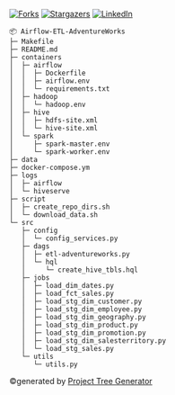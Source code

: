 <a name="readme-top"></a>

[![Forks][forks-shield]][forks-url]
[![Stargazers][stars-shield]][stars-url]
[![LinkedIn][linkedin-shield]][linkedin-url]

```
📦 Airflow-ETL-AdventureWorks
├─ Makefile
├─ README.md
├─ containers
│  ├─ airflow
│  │  ├─ Dockerfile
│  │  ├─ airflow.env
│  │  └─ requirements.txt
│  ├─ hadoop
│  │  └─ hadoop.env
│  ├─ hive
│  │  ├─ hdfs-site.xml
│  │  └─ hive-site.xml
│  └─ spark
│     ├─ spark-master.env
│     └─ spark-worker.env
├─ data
├─ docker-compose.ym
├─ logs
│  ├─ airflow
│  └─ hiveserve
├─ script
│  ├─ create_repo_dirs.sh
│  └─ download_data.sh
└─ src
   ├─ config
   │  └─ config_services.py
   ├─ dags
   │  ├─ etl-adventureworks.py
   │  └─ hql
   │     └─ create_hive_tbls.hql
   ├─ jobs
   │  ├─ load_dim_dates.py
   │  ├─ load_fct_sales.py
   │  ├─ load_stg_dim_customer.py
   │  ├─ load_stg_dim_employee.py
   │  ├─ load_stg_dim_geography.py
   │  ├─ load_stg_dim_product.py
   │  ├─ load_stg_dim_promotion.py
   │  ├─ load_stg_dim_salesterritory.py
   │  └─ load_stg_sales.py
   └─ utils
      └─ utils.py
```
©generated by [Project Tree Generator](https://woochanleee.github.io/project-tree-generator)




<!-- Badges -->
[forks-shield]: https://img.shields.io/github/forks/Doanh-Chinh/Airflow-ETL-AdventureWorks.svg?style=for-the-badge
[forks-url]: https://github.com/Doanh-Chinh/Airflow-ETL-AdventureWorks/network/members
[stars-shield]: https://img.shields.io/github/stars/Doanh-Chinh/Airflow-ETL-AdventureWorks.svg?style=for-the-badge
[stars-url]: https://github.com/Doanh-Chinh/Airflow-ETL-AdventureWorks/stargazers
[linkedin-shield]: https://img.shields.io/badge/LinkedIn-Profile-blue?style=for-the-badge&logo=linkedin
[linkedin-url]: https://www.linkedin.com/in/chinh-luong-doanh/
